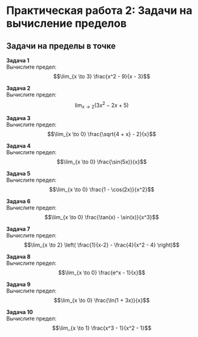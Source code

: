 # Практическая работа 2: Задачи на вычисление пределов

## Задачи на пределы в точке

**Задача 1**  
Вычислите предел: 
$$\lim_{x \to 3} \frac{x^2 - 9}{x - 3}$$

**Задача 2**  
Вычислите предел: 
$$\lim_{x \to 2} (3x^2 - 2x + 5)$$

**Задача 3**  
Вычислите предел: 
$$\lim_{x \to 0} \frac{\sqrt{4 + x} - 2}{x}$$

**Задача 4**  
Вычислите предел: 
$$\lim_{x \to 0} \frac{\sin(5x)}{x}$$

**Задача 5**  
Вычислите предел: 
$$\lim_{x \to 0} \frac{1 - \cos(2x)}{x^2}$$

**Задача 6**  
Вычислите предел: 
$$\lim_{x \to 0} \frac{\tan(x) - \sin(x)}{x^3}$$

**Задача 7**  
Вычислите предел: 
$$\lim_{x \to 2} \left( \frac{1}{x-2} - \frac{4}{x^2 - 4} \right)$$

**Задача 8**  
Вычислите предел: 
$$\lim_{x \to 0} \frac{e^x - 1}{x}$$

**Задача 9**  
Вычислите предел: 
$$\lim_{x \to 0} \frac{\ln(1 + 3x)}{x}$$

**Задача 10**  
Вычислите предел: 
$$\lim_{x \to 1} \frac{x^3 - 1}{x^2 - 1}$$
